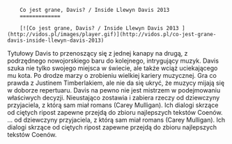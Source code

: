 
        Co jest grane, Davis? / Inside Llewyn Davis 2013 
        =============
        
        [![Co jest grane, Davis? / Inside Llewyn Davis 2013 ](http://vidos.pl/images/player.gif)](http://vidos.pl/co-jest-grane-davis-inside-llewyn-davis-2013)
        
        
 Tytułowy Davis to przenoszący się z jednej kanapy na drugą, z podrzędnego nowojorskiego baru do kolejnego, intrygujący muzyk. Davis szuka nie tylko swojego miejsca w świecie, ale także wciąż uciekającego mu kota. Po drodze marzy o zrobieniu wielkiej kariery muzycznej. Gra co prawda z Justinem Timberlakiem, ale nie da się ukryć, że muzycy mijają się w doborze repertuaru. Davis na pewno nie jest mistrzem w podejmowaniu właściwych decyzji. Nieustająco zostawia i zabiera rzeczy od dziewczyny przyjaciela, z którą sam miał romans (Carey Mulligan). Ich dialogi skrzące od ciętych ripost zapewne przejdą do zbioru najlepszych tekstów Coenów.   ... od dziewczyny przyjaciela, z którą sam miał romans (Carey Mulligan). Ich dialogi skrzące od ciętych ripost zapewne przejdą do zbioru najlepszych tekstów Coenów.
    